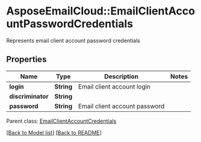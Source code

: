 # AsposeEmailCloud::EmailClientAccountPasswordCredentials

Represents email client account password credentials             

## Properties
Name | Type | Description | Notes
---- | ---- | ----------- | -----
**login** |**String** | Email client account login              | 
**discriminator** |**String** |  | 
**password** |**String** | Email client account password              | 

Parent class: [EmailClientAccountCredentials](EmailClientAccountCredentials.md)


[[Back to Model list]](Models.md) [[Back to README]](README.md)
